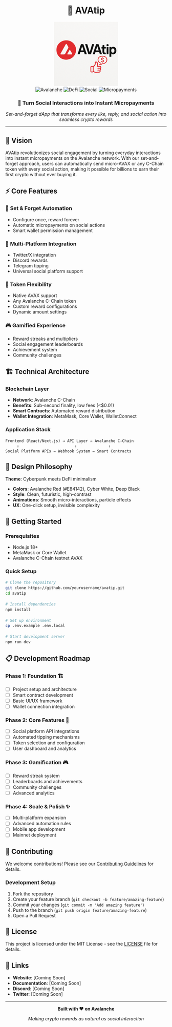<div align="center">

# 🔺 AVAtip

<img src="./Assets/logo.png" alt="AVAtip Logo" width="200" height="200" />
</div>

<div align="center">
  <img src="https://img.shields.io/badge/Avalanche-E84142?style=for-the-badge&logo=avalanche&logoColor=white" alt="Avalanche" />
  <img src="https://img.shields.io/badge/DeFi-FF6B6B?style=for-the-badge" alt="DeFi" />
  <img src="https://img.shields.io/badge/Social-4ECDC4?style=for-the-badge" alt="Social" />
  <img src="https://img.shields.io/badge/Micropayments-45B7D1?style=for-the-badge" alt="Micropayments" />
</div>

<div align="center">
  <h3>🚀 Turn Social Interactions into Instant Micropayments</h3>
  <p><em>Set-and-forget dApp that transforms every like, reply, and social action into seamless crypto rewards</em></p>
</div>

---

## 🌟 Vision

AVAtip revolutionizes social engagement by turning everyday interactions into instant micropayments on the Avalanche network. With our set-and-forget approach, users can automatically send micro-AVAX or any C-Chain token with every social action, making it possible for billions to earn their first crypto without ever buying it.

## ⚡ Core Features

### 🎯 **Set & Forget Automation**
- Configure once, reward forever
- Automatic micropayments on social actions
- Smart wallet permission management

### 🔗 **Multi-Platform Integration**
- Twitter/X integration
- Discord rewards
- Telegram tipping
- Universal social platform support

### 💎 **Token Flexibility**
- Native AVAX support
- Any Avalanche C-Chain token
- Custom reward configurations
- Dynamic amount settings

### 🎮 **Gamified Experience**
- Reward streaks and multipliers
- Social engagement leaderboards
- Achievement system
- Community challenges

## 🏗️ Technical Architecture

### **Blockchain Layer**
- **Network**: Avalanche C-Chain
- **Benefits**: Sub-second finality, low fees (<$0.01)
- **Smart Contracts**: Automated reward distribution
- **Wallet Integration**: MetaMask, Core Wallet, WalletConnect

### **Application Stack**
```
Frontend (React/Next.js) → API Layer → Avalanche C-Chain
     ↓                        ↓              ↓
Social Platform APIs ← Webhook System ← Smart Contracts
```

## 🎨 Design Philosophy

**Theme**: Cyberpunk meets DeFi minimalism
- **Colors**: Avalanche Red (#E84142), Cyber White, Deep Black
- **Style**: Clean, futuristic, high-contrast
- **Animations**: Smooth micro-interactions, particle effects
- **UX**: One-click setup, invisible complexity

## 🚀 Getting Started

### Prerequisites
- Node.js 18+
- MetaMask or Core Wallet
- Avalanche C-Chain testnet AVAX

### Quick Setup
```bash
# Clone the repository
git clone https://github.com/yourusername/avatip.git
cd avatip

# Install dependencies
npm install

# Set up environment
cp .env.example .env.local

# Start development server
npm run dev
```

## 📋 Development Roadmap

### Phase 1: Foundation 🏗️
- [ ] Project setup and architecture
- [ ] Smart contract development
- [ ] Basic UI/UX framework
- [ ] Wallet connection integration

### Phase 2: Core Features 🎯
- [ ] Social platform API integrations
- [ ] Automated tipping mechanisms
- [ ] Token selection and configuration
- [ ] User dashboard and analytics

### Phase 3: Gamification 🎮
- [ ] Reward streak system
- [ ] Leaderboards and achievements
- [ ] Community challenges
- [ ] Advanced analytics

### Phase 4: Scale & Polish ✨
- [ ] Multi-platform expansion
- [ ] Advanced automation rules
- [ ] Mobile app development
- [ ] Mainnet deployment

## 🤝 Contributing

We welcome contributions! Please see our [Contributing Guidelines](CONTRIBUTING.md) for details.

### Development Setup
1. Fork the repository
2. Create your feature branch (`git checkout -b feature/amazing-feature`)
3. Commit your changes (`git commit -m 'Add amazing feature'`)
4. Push to the branch (`git push origin feature/amazing-feature`)
5. Open a Pull Request

## 📄 License

This project is licensed under the MIT License - see the [LICENSE](LICENSE) file for details.

## 🔗 Links

- **Website**: [Coming Soon]
- **Documentation**: [Coming Soon]
- **Discord**: [Coming Soon]
- **Twitter**: [Coming Soon]

---

<div align="center">
  <p><strong>Built with ❤️ on Avalanche</strong></p>
  <p><em>Making crypto rewards as natural as social interaction</em></p>
</div>